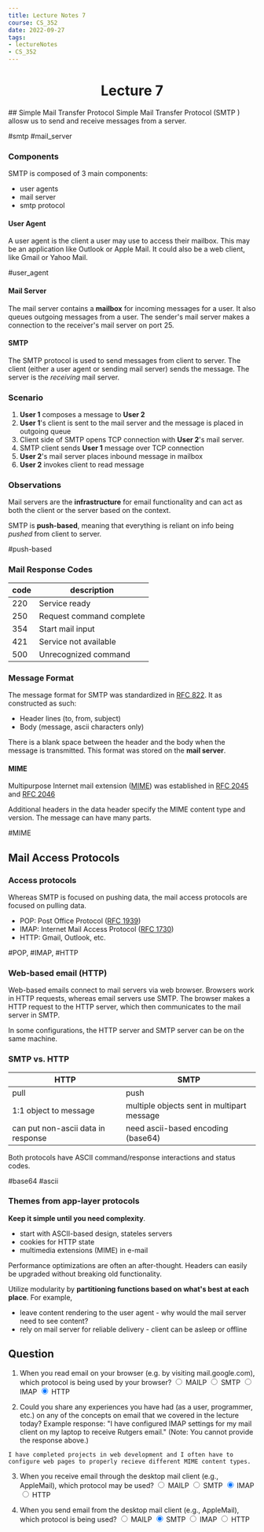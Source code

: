 ```yaml
---
title: Lecture Notes 7
course: CS_352
date: 2022-09-27
tags: 
- lectureNotes
- CS_352
---
```


<center><h1>Lecture 7</h1></center>
## Simple Mail Transfer Protocol
Simple Mail Transfer Protocol (SMTP ) allosw us to send and receive messages from a server.

#smtp
#mail_server

### Components
SMTP is composed of 3 main components:
- user agents
- mail server
- smtp protocol

#### User Agent
A user agent is the client a user may use to access their mailbox. This may be an application like Outlook or Apple Mail. It could also be a web client, like Gmail or Yahoo Mail.

#user_agent

#### Mail Server
The mail server contains a **mailbox** for incoming messages for a user. It also queues outgoing messages from a user. The sender's mail server makes a connection to the receiver's mail server on port 25.

#### SMTP
The SMTP protocol is used to send messages from client to server. The client (either a user agent or sending mail server) sends the message. The server is the *receiving* mail server.

### Scenario
1. **User 1** composes a message to **User 2**
2. **User 1**'s client is sent to the mail server and the message is placed in outgoing queue
3. Client side of SMTP opens TCP connection with **User 2**'s mail server.
4. SMTP client sends **User 1** message over TCP connection
5. **User 2**'s mail server places inbound message in mailbox
6. **User 2** invokes client to read message

### Observations
Mail servers are the **infrastructure** for email functionality and can act as both the client or the server based on the context.

SMTP is **push-based**, meaning that everything is reliant on info being *pushed* from client to server.

#push-based

### Mail Response Codes
| code | description              |
| ---- | ------------------------ |
| 220  | Service ready            |
| 250  | Request command complete |
| 354  | Start mail input         |
| 421  | Service not available    |
| 500  | Unrecognized command     |


### Message Format
The message format for SMTP was standardized in [RFC 822](https://learn.microsoft.com/en-us/previous-versions/office/developer/exchange-server-2010/aa493918(v=exchg.140)). It as constructed as such:
- Header lines (to, from, subject)
- Body (message, ascii characters only)

There is a blank space between the header and the body when the message is transmitted. This format was stored on the **mail server**.

#### MIME
Multipurpose Internet mail extension ([MIME](https://en.wikipedia.org/wiki/MIME)) was established in [RFC 2045](https://www.rfc-editor.org/rfc/rfc2045) and [RFC 2046](https://www.rfc-editor.org/rfc/rfc2046)

Additional headers in the data header specify the MIME content type and version. The message can have many parts.

#MIME

## Mail Access Protocols
### Access protocols
Whereas SMTP is focused on pushing data, the mail access protocols are focused on pulling data.
- POP: Post Office Protocol ([RFC 1939](https://www.rfc-editor.org/rfc/rfc1939))
- IMAP: Internet Mail Access Protocol ([RFC 1730](https://www.rfc-editor.org/rfc/rfc1730))
- HTTP: Gmail, Outlook, etc.

#POP, #IMAP, #HTTP
### Web-based email (HTTP)
Web-based emails connect to mail servers via web browser. Browsers work in HTTP requests, whereas email servers use SMTP. The browser makes a HTTP request to the HTTP server, which then communicates to the mail server in SMTP.

In some configurations, the HTTP server and SMTP server can be on the same machine.

### SMTP vs. HTTP
| HTTP                               | SMTP                                       |
| ---------------------------------- | ------------------------------------------ |
| pull                               | push                                       |
| 1:1 object to message              | multiple objects sent in multipart message |
| can put non-ascii data in response | need ascii-based encoding (base64)

Both protocols have ASCII command/response interactions and status codes.

#base64
#ascii

### Themes from app-layer protocols
**Keep it simple until you need complexity**.
- start with ASCII-based design, stateles servers
- cookies for HTTP state
- multimedia extensions (MIME) in e-mail

Performance optimizations are often an after-thought. Headers can easily be upgraded without breaking old functionality.

Utilize modularity by **partitioning functions based on what's best at each place**.
For example,
- leave content rendering to the user agent - why would the mail server need to see content?
- rely on mail server for reliable delivery - client can be asleep or offline

## Question
1. When you read email on your browser (e.g. by visiting mail.google.com), which protocol is being used by your browser?
   <input type="radio"> MAILP
   <input type="radio"> SMTP
   <input type="radio"> IMAP
   <input type="radio" checked> HTTP

2. Could you share any experiences you have had (as a user, programmer, etc.) on any of the concepts on email that we covered in the lecture today? Example response: "I have configured IMAP settings for my mail client on my laptop to receive Rutgers email." (Note: You cannot provide the response above.)
```
I have completed projects in web development and I often have to configure web pages to properly recieve different MIME content types.
```

3. When you receive email through the desktop mail client (e.g., AppleMail), which protocol may be used?
   <input type="radio"> MAILP
   <input type="radio"> SMTP
   <input type="radio" checked> IMAP
   <input type="radio"> HTTP

4. When you send email from the desktop mail client (e.g., AppleMail), which protocol is being used?
   <input type="radio"> MAILP
   <input type="radio" checked> SMTP
   <input type="radio"> IMAP
   <input type="radio"> HTTP
